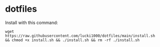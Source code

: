 # dotfiles

Install with this command:
```
wget https://raw.githubusercontent.com/lucki1000/dotfiles/main/install.sh && chmod +x install.sh && ./install.sh && rm -rf ./install.sh
```
